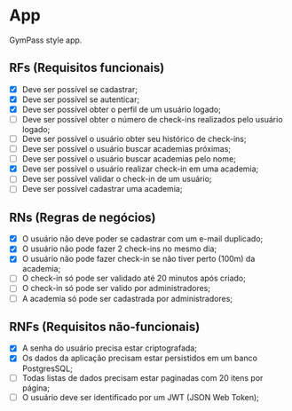 # App

GymPass style app.

## RFs (Requisitos funcionais)

- [x]  Deve ser possível se cadastrar;
- [x]  Deve ser possível se autenticar;
- [x]  Deve ser possível obter o perfil de um usuário logado;
- [ ]  Deve ser possível obter o número de check-ins realizados pelo usuário logado;
- [ ]  Deve ser possível o usuário obter seu histórico de check-ins;
- [ ]  Deve ser possível o usuário buscar academias próximas;
- [ ]  Deve ser possível o usuário buscar academias pelo nome;
- [x]  Deve ser possível o usuário realizar check-in em uma academia;
- [ ]  Deve ser possível validar o check-in de um usuário;
- [ ]  Deve ser possível cadastrar uma academia;

## RNs (Regras de negócios)

- [x] O usuário não deve poder se cadastrar com um e-mail duplicado;
- [x] O usuário não pode fazer 2 check-ins no mesmo dia;
- [x] O usuário não pode fazer check-in se não tiver perto (100m) da academia;
- [ ] O check-in só pode ser validado até 20 minutos após criado;
- [ ] O check-in só pode ser valido por administradores;
- [ ] A academia só pode ser cadastrada por administradores;

## RNFs (Requisitos não-funcionais)

- [x] A senha do usuário precisa estar criptografada;
- [x] Os dados da aplicação precisam estar persistidos em um banco PostgresSQL;
- [ ] Todas listas de dados precisam estar paginadas com 20 itens por página;
- [ ] O usuário deve ser identificado por um JWT (JSON Web Token);
